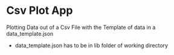 # Csv Plot App

Plotting Data out of a Csv File with the Template of data in a data_template.json
- data_template.json has to be in lib folder of working directory